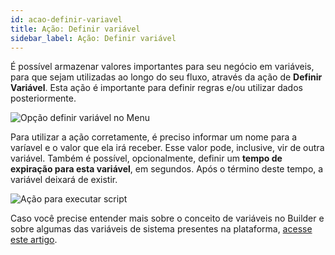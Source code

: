 ```yaml
---
id: acao-definir-variavel
title: Ação: Definir variável
sidebar_label: Ação: Definir variável
---
```


É possível armazenar valores importantes para seu negócio em variáveis, para que sejam utilizadas ao longo do seu fluxo, através da ação de **Definir Variável**. Esta ação é importante para definir regras e/ou utilizar dados posteriormente.

![Opção definir variável no Menu](/img/builder/acao-definir-variavel-1.png)

Para utilizar a ação corretamente, é preciso informar um nome para a varíavel e o valor que ela irá receber. Esse valor pode, inclusive, vir de outra variável. Também é possível, opcionalmente, definir um **tempo de expiração para esta variável**, em segundos. Após o término deste tempo, a variável deixará de existir.

![Ação para executar script](/img/builder/builder-visao-geral-das-acoes-9.png)

Caso você precise entender mais sobre o conceito de variáveis no Builder e sobre algumas das variáveis de sistema presentes na plataforma, [acesse este artigo](docs/builder/visao-geral-variaveis).